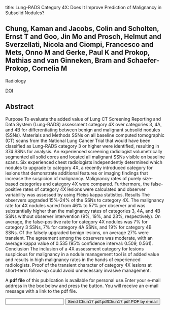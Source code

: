 title: Lung-RADS Category 4X: Does It Improve Prediction of Malignancy in Subsolid Nodules?

## Chung, Kaman and Jacobs, Colin and Scholten, Ernst T and Goo, Jin Mo and Prosch, Helmut and Sverzellati, Nicola and Ciompi, Francesco and Mets, Onno M and Gerke, Paul K and Prokop, Mathias and van Ginneken, Bram and Schaefer-Prokop, Cornelia M
Radiology

<a href="https://doi.org/10.1148/radiol.2017161624">DOI</a>

## Abstract
Purpose To evaluate the added value of Lung CT Screening Reporting and Data System (Lung-RADS) assessment category 4X over categories 3, 4A, and 4B for differentiating between benign and malignant subsolid nodules (SSNs). Materials and Methods SSNs on all baseline computed tomographic (CT) scans from the National Lung Cancer Trial that would have been classified as Lung-RADS category 3 or higher were identified, resulting in 374 SSNs for analysis. An experienced screening radiologist volumetrically segmented all solid cores and located all malignant SSNs visible on baseline scans. Six experienced chest radiologists independently determined which nodules to upgrade to category 4X, a recently introduced category for lesions that demonstrate additional features or imaging findings that increase the suspicion of malignancy. Malignancy rates of purely size-based categories and category 4X were compared. Furthermore, the false-positive rates of category 4X lesions were calculated and observer variability was assessed by using Fleiss kappa statistics. Results The observers upgraded 15%-24% of the SSNs to category 4X. The malignancy rate for 4X nodules varied from 46% to 57% per observer and was substantially higher than the malignancy rates of categories 3, 4A, and 4B SSNs without observer intervention (9%, 19%, and 23%, respectively). On average, the false-positive rate for category 4X nodules was 7% for category 3 SSNs, 7% for category 4A SSNs, and 19% for category 4B SSNs. Of the falsely upgraded benign lesions, on average 27% were transient. The agreement among the observers was moderate, with an average kappa value of 0.535 (95% confidence interval: 0.509, 0.561). Conclusion The inclusion of a 4X assessment category for lesions suspicious for malignancy in a nodule management tool is of added value and results in high malignancy rates in the hands of experienced radiologists. Proof of the transient character of category 4X lesions at short-term follow-up could avoid unnecessary invasive management.

A <b>pdf file</b> of this publication is available for personal use.Enter your e-mail address in the box below and press the button. You will receive an e-mail message with a link to the pdf file.
<form action="sender.php">  <input type="text" name="email">  <input type="submit" value="Send Chun17.pdf:pdfChun17.pdf:PDF by e-mail"></form>